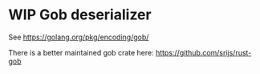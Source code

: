 # WIP Gob deserializer

See https://golang.org/pkg/encoding/gob/

There is a better maintained gob crate here:
https://github.com/srijs/rust-gob
